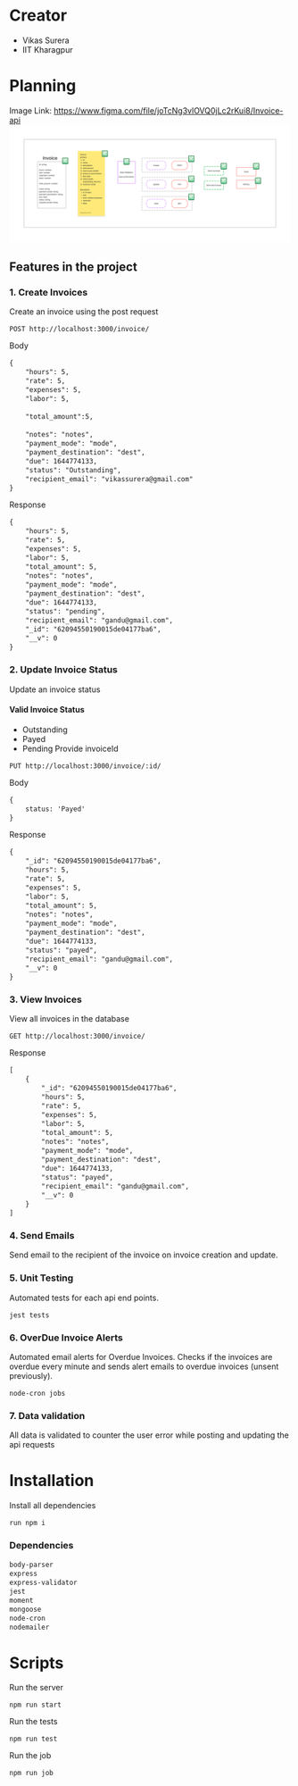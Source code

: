 # Creator
- Vikas Surera
- IIT Kharagpur
# Planning
Image Link: https://www.figma.com/file/joTcNg3vlOVQ0jLc2rKui8/Invoice-api
![alt text](./Invoice%20api.png)

## Features in the project
### 1. Create Invoices
Create an invoice using the post request
```
POST http://localhost:3000/invoice/
```
Body
```
{
    "hours": 5,
    "rate": 5,
    "expenses": 5,
    "labor": 5,

    "total_amount":5,

    "notes": "notes",
    "payment_mode": "mode",
    "payment_destination": "dest",
    "due": 1644774133,
    "status": "Outstanding",
    "recipient_email": "vikassurera@gmail.com"
}
```
Response
```
{
    "hours": 5,
    "rate": 5,
    "expenses": 5,
    "labor": 5,
    "total_amount": 5,
    "notes": "notes",
    "payment_mode": "mode",
    "payment_destination": "dest",
    "due": 1644774133,
    "status": "pending",
    "recipient_email": "gandu@gmail.com",
    "_id": "62094550190015de04177ba6",
    "__v": 0
}
```
### 2. Update Invoice Status
Update an invoice status
#### Valid Invoice Status
- Outstanding
- Payed
- Pending
Provide invoiceId
```
PUT http://localhost:3000/invoice/:id/
```
Body
```
{
    status: 'Payed'
}
```
Response
```
{
    "_id": "62094550190015de04177ba6",
    "hours": 5,
    "rate": 5,
    "expenses": 5,
    "labor": 5,
    "total_amount": 5,
    "notes": "notes",
    "payment_mode": "mode",
    "payment_destination": "dest",
    "due": 1644774133,
    "status": "payed",
    "recipient_email": "gandu@gmail.com",
    "__v": 0
}
```
### 3. View Invoices
View all invoices in the database
```
GET http://localhost:3000/invoice/
```
Response
```
[
    {
        "_id": "62094550190015de04177ba6",
        "hours": 5,
        "rate": 5,
        "expenses": 5,
        "labor": 5,
        "total_amount": 5,
        "notes": "notes",
        "payment_mode": "mode",
        "payment_destination": "dest",
        "due": 1644774133,
        "status": "payed",
        "recipient_email": "gandu@gmail.com",
        "__v": 0
    }
]
```
### 4. Send Emails
Send email to the recipient of the invoice on invoice creation and update.
### 5. Unit Testing
Automated tests for each api end points.
```
jest tests
```
### 6. OverDue Invoice Alerts
Automated email alerts for Overdue Invoices. Checks if the invoices are overdue every minute and sends alert emails to overdue invoices (unsent previously).
```
node-cron jobs
```

### 7. Data validation
All data is validated to counter the user error while posting and updating the api requests

# Installation
Install all dependencies
```
run npm i
```

### Dependencies
```
body-parser
express
express-validator
jest
moment
mongoose
node-cron
nodemailer
```

# Scripts
Run the server
```
npm run start
```
Run the tests
```
npm run test
```
Run the job
```
npm run job
```
